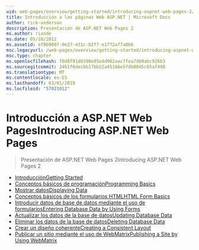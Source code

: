 ```yaml
---
uid: web-pages/overview/getting-started/introducing-aspnet-web-pages-2/index
title: Introducción a las páginas Web ASP.NET | Microsoft Docs
author: rick-anderson
description: Presentación de ASP.NET Web Pages 2
ms.author: riande
ms.date: 05/18/2012
ms.assetid: ef969007-9e27-431c-b2f7-e1772af7a0b6
msc.legacyurl: /web-pages/overview/getting-started/introducing-aspnet-web-pages-2
msc.type: chapter
ms.openlocfilehash: f0d8f91d0398e95e4d962aac7fea7db9abc926b3
ms.sourcegitcommit: 24b1f6decbb17bb22a45166e5fdb0845c65af498
ms.translationtype: MT
ms.contentlocale: es-ES
ms.lasthandoff: 03/01/2019
ms.locfileid: "57021012"
---
```

<a name="introducing-aspnet-web-pages"></a><span data-ttu-id="53ded-103">Introducción a ASP.NET Web Pages</span><span class="sxs-lookup"><span data-stu-id="53ded-103">Introducing ASP.NET Web Pages</span></span>
====================
> <span data-ttu-id="53ded-104">Presentación de ASP.NET Web Pages 2</span><span class="sxs-lookup"><span data-stu-id="53ded-104">Introducing ASP.NET Web Pages 2</span></span>


- [<span data-ttu-id="53ded-105">Introducción</span><span class="sxs-lookup"><span data-stu-id="53ded-105">Getting Started</span></span>](getting-started.md)
- [<span data-ttu-id="53ded-106">Conceptos básicos de programación</span><span class="sxs-lookup"><span data-stu-id="53ded-106">Programming Basics</span></span>](intro-to-web-pages-programming.md)
- [<span data-ttu-id="53ded-107">Mostrar datos</span><span class="sxs-lookup"><span data-stu-id="53ded-107">Displaying Data</span></span>](displaying-data.md)
- [<span data-ttu-id="53ded-108">Conceptos básicos de los formularios HTML</span><span class="sxs-lookup"><span data-stu-id="53ded-108">HTML Form Basics</span></span>](form-basics.md)
- [<span data-ttu-id="53ded-109">Introducir datos de base de datos mediante el uso de formularios</span><span class="sxs-lookup"><span data-stu-id="53ded-109">Entering Database Data by Using Forms</span></span>](entering-data.md)
- [<span data-ttu-id="53ded-110">Actualizar los datos de la base de datos</span><span class="sxs-lookup"><span data-stu-id="53ded-110">Updating Database Data</span></span>](updating-data.md)
- [<span data-ttu-id="53ded-111">Eliminar los datos de la base de datos</span><span class="sxs-lookup"><span data-stu-id="53ded-111">Deleting Database Data</span></span>](deleting-data.md)
- [<span data-ttu-id="53ded-112">Crear un diseño coherente</span><span class="sxs-lookup"><span data-stu-id="53ded-112">Creating a Consistent Layout</span></span>](layouts.md)
- [<span data-ttu-id="53ded-113">Publicar un sitio mediante el uso de WebMatrix</span><span class="sxs-lookup"><span data-stu-id="53ded-113">Publishing a Site by Using WebMatrix</span></span>](publishing.md)
